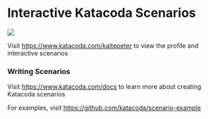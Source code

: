 # Interactive Katacoda Scenarios

[![](http://shields.katacoda.com/katacoda/kaltepeter/count.svg)](https://www.katacoda.com/kaltepeter "Get your profile on Katacoda.com")

Visit https://www.katacoda.com/kaltepeter to view the profile and interactive scenarios

### Writing Scenarios
Visit https://www.katacoda.com/docs to learn more about creating Katacoda scenarios

For examples, visit https://github.com/katacoda/scenario-example
